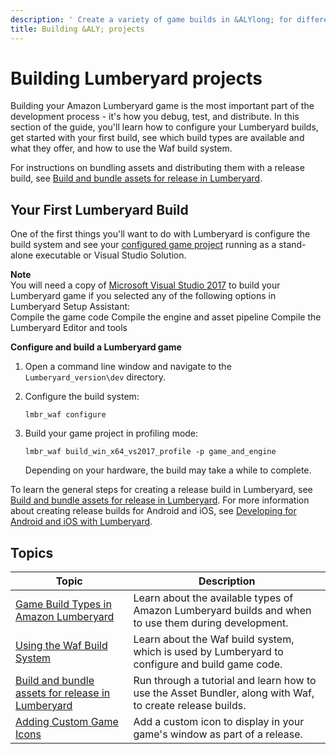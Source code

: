 ```yaml
---
description: ' Create a variety of game builds in &ALYlong; for different purposes. '
title: Building &ALY; projects
---
```

# Building Lumberyard projects<a name="game-build-intro"></a>

Building your Amazon Lumberyard game is the most important part of the development process \- it's how you debug, test, and distribute\. In this section of the guide, you'll learn how to configure your Lumberyard builds, get started with your first build, see which build types are available and what they offer, and how to use the Waf build system\. 

For instructions on bundling assets and distributing them with a release build, see [Build and bundle assets for release in Lumberyard](/docs/userguide/assets/bundle/tutorial-release.md)\. 

## Your First Lumberyard Build<a name="game-build-intro-config-and-build"></a>

One of the first things you'll want to do with Lumberyard is configure the build system and see your [configured game project](/docs/userguide/configurator/intro.md) running as a stand\-alone executable or Visual Studio Solution\. 

**Note**  
You will need a copy of [Microsoft Visual Studio 2017](https://visualstudio.microsoft.com/) to build your Lumberyard game if you selected any of the following options in Lumberyard Setup Assistant:   
Compile the game code
Compile the engine and asset pipeline
Compile the Lumberyard Editor and tools

**Configure and build a Lumberyard game**

1. Open a command line window and navigate to the `Lumberyard_version\dev` directory\.

1. Configure the build system:

   ```
   lmbr_waf configure
   ```

1. Build your game project in profiling mode:

   ```
   lmbr_waf build_win_x64_vs2017_profile -p game_and_engine
   ```

   Depending on your hardware, the build may take a while to complete\.

To learn the general steps for creating a release build in Lumberyard, see [Build and bundle assets for release in Lumberyard](/docs/userguide/assets/bundle/tutorial-release.md)\. For more information about creating release builds for Android and iOS, see [Developing for Android and iOS with Lumberyard](/docs/userguide/mobile/support-intro.md)\.

## Topics<a name="game-build-intro-topics"></a>


| Topic | Description | 
| --- | --- | 
| [Game Build Types in Amazon Lumberyard](/docs/userguide/game-build-types.md) | Learn about the available types of Amazon Lumberyard builds and when to use them during development\. | 
| [Using the Waf Build System](/docs/userguide/waf/intro.md) | Learn about the Waf build system, which is used by Lumberyard to configure and build game code\. | 
| [Build and bundle assets for release in Lumberyard](/docs/userguide/assets/bundle/tutorial-release.md) | Run through a tutorial and learn how to use the Asset Bundler, along with Waf, to create release builds\.  | 
| [Adding Custom Game Icons](/docs/userguide/game-build-custom-game-icons.md) | Add a custom icon to display in your game's window as part of a release\. | 